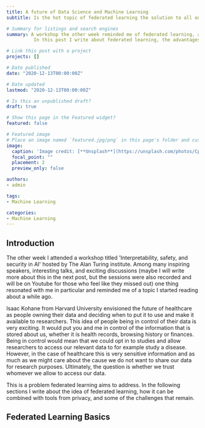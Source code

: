 ```yaml
---
title: A future of Data Science and Machine Learning
subtitle: Is the hot topic of federated learning the solution to all our problems?

# Summary for listings and search engines
summary: A workshop the other week reminded me of federated learning, a hot topic in the ML community and in industry. 
          In this post I write about federated learning, the advantages and challenges and some exciting papers I came across.

# Link this post with a project
projects: []

# Date published
date: "2020-12-13T00:00:00Z"

# Date updated
lastmod: "2020-12-13T00:00:00Z"

# Is this an unpublished draft?
draft: true

# Show this page in the Featured widget?
featured: false

# Featured image
# Place an image named `featured.jpg/png` in this page's folder and customize its options here.
image:
  caption: 'Image credit: [**Unsplash**](https://unsplash.com/photos/CpkOjOcXdUY)'
  focal_point: ""
  placement: 2
  preview_only: false

authors:
- admin

tags:
- Machine Learning

categories:
- Machine Learning
---
```


## Introduction

The other week I attended a workshop titled 'Interpretability, safety, and security in AI' hosted by The Alan Turing institute. 
Among many inspiring speakers, interesting talks, and exciting discussions (maybe I will write more about this in the next post, 
but the sessions were also recorded and will be on Youtube for those who feel like they missed out) 
one thing resonated with me in particular and reminded me of a topic I started reading about a while ago.

Isaac Kohane from Harvard University envisioned the future of healthcare 
as people owning their data and deciding when to put it to use and make it available to researchers. This idea of people being in control of their data is very exciting. 
It would put you and me in control of the information that is stored about us, whether it is health records, browsing history or finances. 
Being in control would mean that we could opt in to studies and allow researchers to access our relevant data to for example study a disease.
However, in the case of healthcare this is very sensitive information and as much as we might care about the cause we do not want to share our data for research purposes. 
Ultimately, the question is whether we trust whomever we allow to access our data.

This is a problem federated learning aims to address. In the following sections I write about the idea of federated learning, how it can be combined with tools from privacy, and some of the challenges that remain.

## Federated Learning Basics



